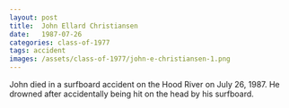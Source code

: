```yaml
---
layout: post
title:  John Ellard Christiansen
date:   1987-07-26
categories: class-of-1977
tags: accident
images: /assets/class-of-1977/john-e-christiansen-1.png
---
```

John died in a surfboard accident on the Hood River on July 26, 1987. He drowned after accidentally being hit on the head by his surfboard.
